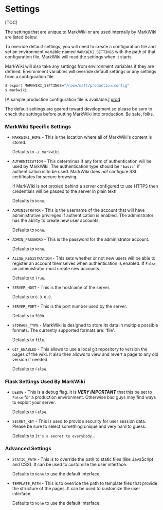 Settings
========

[TOC]

The settings that are unique to MarkWiki or are used internally by MarkWiki
are listed below.

To override default settings, you will need to create a configuration file and
set an environment variable named `MARKWIKI_SETTINGS` with the path of that
configuration file. MarkWiki will read the settings when it starts.

MarkWiki will also take any settings from environment variables if they are
defined. Environment variables will override default settings or any settings
from a configuration file.

```bash
$ export MARKWIKI_SETTINGS="/home/matt/production.config"
$ markwiki
```

[A sample production configuration file is available.] [prod]

The default settings are geared toward development so please be sure to check
the settings before putting MarkWiki into production. Be safe, folks.

### MarkWiki Specific Settings

*   `MARKWIKI_HOME` - This is the location where all of MarkWiki's content is
    stored.

    Defaults to `~/.markwiki`.

*   `AUTHENTICATION` - This determines if any form of authentication will be
    used by MarkWiki. The authentication type should be `'basic'` if
    authentication is to be used. MarkWiki does *not* configure SSL
    certificates for secure browsing.

    If MarkWiki is not proxied behind a server configured to use HTTPS then
    credentials will be passed to the server in plain text!

    Defaults to `None`.

*   `ADMINISTRATOR` - This is the username of the account that will have
    administrative privileges if authentication is enabled. The adminstrator
    has the ability to create new user accounts.

    Defaults to `None`.

*   `ADMIN_PASSWORD` - This is the password for the administrator account.

    Defaults to `None`.

*   `ALLOW_REGISTRATION` - This sets whether or not new users will be able to
    register an account themselves when authentication is enabled. If `False`,
    an administrator must create new accounts.

    Defaults to `True`.

*   `SERVER_HOST` - This is the hostname of the server.

    Defaults to `0.0.0.0`.

*   `SERVER_PORT` - This is the port number used by the server.

    Defaults to `5000`.

*   `STORAGE_TYPE` - MarkWiki is designed to store its data in multiple
    possible formats. The currently supported formats are: 'file'.

    Defaults to `file`.

*   `GIT_ENABLED` - This allows to use a local git repository to version
    the pages of the wiki. It also then allows to view and revert a page
    to any old version if needed.

    Defaults to `False`.

### Flask Settings Used By MarkWiki

*   `DEBUG` - This is a debug flag. It is ***VERY IMPORTANT*** that this be set
    to `False` for a production environment. Otherwise bad guys may find ways
    to exploit your server.

    Defaults to `False`.

*   `SECRET_KEY` - This is used to provide security for user session data.
    Please be sure to select something unique and very hard to guess.

    Defaults to `It's a secret to everybody.`.

### Advanced Settings

*   `STATIC_PATH` - This is to override the path to static files (like
    JavaScript and CSS). It can be used to customize the user interface.

    Defaults to `None` to use the default interface.

*   `TEMPLATE_PATH` - This is to override the path to template files that
    provide the structure of the pages. It can be used to customize the user
    interface.

    Defaults to `None` to use the default interface.

[prod]: https://raw.github.com/mblayman/markwiki/master/production.config
